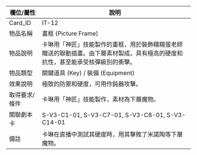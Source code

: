 | 欄位/屬性 | 說明 |
|---|---|
| Card_ID | IT-12 |
| 物品名稱 | 畫框 (Picture Frame) |
| 物品說明 | 卡琳用「神匠」技能製作的畫框，用於裝飾糯糯蛋老師贈送的聯動插畫。由下層素材製成，具有極高的硬度和抗性，甚至能承受核彈級別的衝擊。 |
| 物品類型 | 關鍵道具 (Key) / 裝備 (Equipment) |
| 效果說明 | 極致的防禦和硬度，可用作鈍器攻擊。 |
| 取得要求/條件 | 卡琳用「神匠」技能製作，素材為下層魔物。 |
| 關聯劇本卡 | S-V3-C1-01, S-V3-C7-01, S-V3-C8-01, S-V3-C14-01 |
| 備註 | 卡琳在直播中測試其硬度時，用其擊敗了米諾陶等下層魔物。 |
